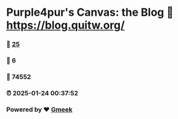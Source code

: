 # Purple4pur's Canvas: the Blog :link: https://blog.quitw.org/ 
### :page_facing_up: [25](https://blog.quitw.org//tag.html) 
### :speech_balloon: 6 
### :hibiscus: 74552 
### :alarm_clock: 2025-01-24 00:37:52 
### Powered by :heart: [Gmeek](https://github.com/Meekdai/Gmeek)
